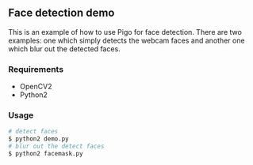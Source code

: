 ## Face detection demo

This is an example of how to use Pigo for face detection. There are two examples: one which simply detects the webcam faces and another one which blur out the detected faces.

### Requirements
* OpenCV2
* Python2

### Usage
```bash
# detect faces
$ python2 demo.py
# blur out the detect faces
$ python2 facemask.py
```
